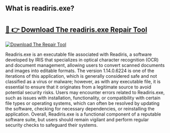 ## What is readiris.exe? 

# <h2><a href="https://exedetect.com/download.php?readiris.exe">🔗 👉 Download The readiris.exe Repair Tool</a></h2>

[![Download The Repair Tool](https://exedetect.com/download-button.jpg)](https://exedetect.com/download.php?readiris.exe)

Readiris.exe is an executable file associated with Readiris, a software developed by IRIS that specializes in optical character recognition (OCR) and document management, allowing users to convert scanned documents and images into editable formats. The version 1.14.0.6224 is one of the iterations of this application, which is generally considered safe and not classified as a virus or malware; however, as with any executable file, it is essential to ensure that it originates from a legitimate source to avoid potential security risks. Users may encounter errors related to Readiris.exe, such as issues with installation, functionality, or compatibility with certain file types or operating systems, which can often be resolved by updating the software, checking for necessary dependencies, or reinstalling the application. Overall, Readiris.exe is a functional component of a reputable software suite, but users should remain vigilant and perform regular security checks to safeguard their systems.